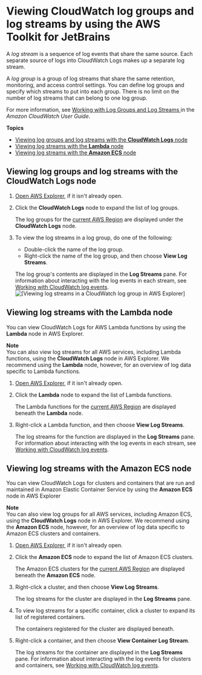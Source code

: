 # Viewing CloudWatch log groups and log streams by using the AWS Toolkit for JetBrains<a name="viewing-CloudWatch-logs"></a>

A *log stream* is a sequence of log events that share the same source\. Each separate source of logs into CloudWatch Logs makes up a separate log stream\.

 A *log group* is a group of log streams that share the same retention, monitoring, and access control settings\. You can define log groups and specify which streams to put into each group\. There is no limit on the number of log streams that can belong to one log group\. 

For more information, see [Working with Log Groups and Log Streams ](https://docs.aws.amazon.com/AmazonCloudWatch/latest/monitoring/Working-with-log-groups-and-streams.html) in the *Amazon CloudWatch User Guide*\.

**Topics**
+ [Viewing log groups and log streams with the **CloudWatch Logs** node](#viewing-log-groups)
+ [Viewing log streams with the **Lambda** node](#viewing-lamba-log-groups)
+ [Viewing log streams with the **Amazon ECS** node](#viewing-ecs-log-groups)

## Viewing log groups and log streams with the **CloudWatch Logs** node<a name="viewing-log-groups"></a>

1. [Open AWS Explorer](key-tasks.md#key-tasks-open-explorer), if it isn't already open\.

1. Click the **CloudWatch Logs** node to expand the list of log groups\.

   The log groups for the [current AWS Region](setup-region.md#setup-region-current-region) are displayed under the **CloudWatch Logs** node\.

1. To view the log streams in a log group, do one of the following:
   + Double\-click the name of the log group\.
   + Right\-click the name of the log group, and then choose **View Log Streams**\.

   The log group's contents are displayed in the **Log Streams** pane\. For information about interacting with the log events in each stream, see [Working with CloudWatch log events](working-CloudWatch-log-events.md)\.  
![\[Viewing log streams in a CloudWatch log group in AWS Explorer\]](http://docs.aws.amazon.com/toolkit-for-jetbrains/latest/userguide/)

## Viewing log streams with the **Lambda** node<a name="viewing-lamba-log-groups"></a>

You can view CloudWatch Logs for AWS Lambda functions by using the **Lambda** node in AWS Explorer\. 

**Note**  
You can also view log streams for all AWS services, including Lambda functions, using the **CloudWatch Logs** node in AWS Explorer\. We recommend using the **Lambda** node, however, for an overview of log data specific to Lambda functions\.

1. [Open AWS Explorer](key-tasks.md#key-tasks-open-explorer), if it isn't already open\.

1. Click the **Lambda** node to expand the list of Lambda functions\.

   The Lambda functions for the [current AWS Region](setup-region.md#setup-region-current-region) are displayed beneath the **Lambda** node\.

1. Right\-click a Lambda function, and then choose **View Log Streams**\.

   The log streams for the function are displayed in the **Log Streams** pane\. For information about interacting with the log events in each stream, see [Working with CloudWatch log events](working-CloudWatch-log-events.md)\.

## Viewing log streams with the **Amazon ECS** node<a name="viewing-ecs-log-groups"></a>

You can view CloudWatch Logs for clusters and containers that are run and maintained in Amazon Elastic Container Service by using the **Amazon ECS** node in AWS Explorer 

**Note**  
You can also view log groups for all AWS services, including Amazon ECS, using the **CloudWatch Logs** node in AWS Explorer\. We recommend using the **Amazon ECS** node, however, for an overview of log data specific to Amazon ECS clusters and containers\.

1. [Open AWS Explorer](key-tasks.md#key-tasks-open-explorer), if it isn't already open\.

1. Click the **Amazon ECS** node to expand the list of Amazon ECS clusters\.

   The Amazon ECS clusters for the [current AWS Region](setup-region.md#setup-region-current-region) are displayed beneath the **Amazon ECS** node\.

1. Right\-click a cluster, and then choose **View Log Streams**\.

   The log streams for the cluster are displayed in the **Log Streams** pane\.

1. To view log streams for a specific container, click a cluster to expand its list of registered containers\.

   The containers registered for the cluster are displayed beneath\.

1. Right\-click a container, and then choose **View Container Log Stream**\.

   The log streams for the container are displayed in the **Log Streams** pane\. For information about interacting with the log events for clusters and containers, see [Working with CloudWatch log events](working-CloudWatch-log-events.md)\. 